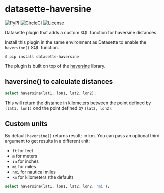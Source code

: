 # datasette-haversine

[![PyPI](https://img.shields.io/pypi/v/datasette-haversine.svg)](https://pypi.org/project/datasette-haversine/)
[![CircleCI](https://circleci.com/gh/simonw/datasette-haversine.svg?style=svg)](https://circleci.com/gh/simonw/datasette-haversine)
[![License](https://img.shields.io/badge/license-Apache%202.0-blue.svg)](https://github.com/simonw/datasette-haversine/blob/master/LICENSE)

Datasette plugin that adds a custom SQL function for haversine distances

Install this plugin in the same environment as Datasette to enable the `haversine()` SQL function.

    $ pip install datasette-haversine

The plugin is built on top of the [haversine](https://github.com/mapado/haversine) library.

## haversine() to calculate distances

```sql
select haversine(lat1, lon1, lat2, lon2);
```

This will return the distance in kilometers between the point defined by `(lat1, lon1)` ond the point defined by `(lat2, lon2)`.

## Custom units

By default `haversine()` returns results in km. You can pass an optional third argument to get results in a different unit:

- `ft` for feet
- `m` for meters
- `in` for inches
- `mi` for miles
- `nmi` for nautical miles
- `km` for kilometers (the default)

```sql
select haversine(lat1, lon1, lat2, lon2, 'mi');
```
